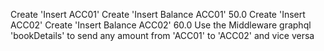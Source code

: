 Create 'Insert ACC01'
Create 'Insert Balance ACC01' 50.0
Create 'Insert ACC02'
Create 'Insert Balance ACC02' 60.0
Use the Middleware graphql 'bookDetails' to send any amount from 'ACC01' to 'ACC02' and vice versa
 
